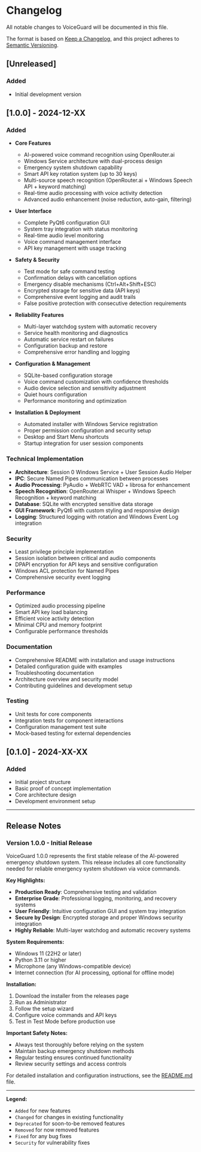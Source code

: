 # Changelog

All notable changes to VoiceGuard will be documented in this file.

The format is based on [Keep a Changelog](https://keepachangelog.com/en/1.0.0/),
and this project adheres to [Semantic Versioning](https://semver.org/spec/v2.0.0.html).

## [Unreleased]

### Added
- Initial development version

## [1.0.0] - 2024-12-XX

### Added
- **Core Features**
  - AI-powered voice command recognition using OpenRouter.ai
  - Windows Service architecture with dual-process design
  - Emergency system shutdown capability
  - Smart API key rotation system (up to 30 keys)
  - Multi-source speech recognition (OpenRouter.ai + Windows Speech API + keyword matching)
  - Real-time audio processing with voice activity detection
  - Advanced audio enhancement (noise reduction, auto-gain, filtering)

- **User Interface**
  - Complete PyQt6 configuration GUI
  - System tray integration with status monitoring
  - Real-time audio level monitoring
  - Voice command management interface
  - API key management with usage tracking

- **Safety & Security**
  - Test mode for safe command testing
  - Confirmation delays with cancellation options
  - Emergency disable mechanisms (Ctrl+Alt+Shift+ESC)
  - Encrypted storage for sensitive data (API keys)
  - Comprehensive event logging and audit trails
  - False positive protection with consecutive detection requirements

- **Reliability Features**
  - Multi-layer watchdog system with automatic recovery
  - Service health monitoring and diagnostics
  - Automatic service restart on failures
  - Configuration backup and restore
  - Comprehensive error handling and logging

- **Configuration & Management**
  - SQLite-based configuration storage
  - Voice command customization with confidence thresholds
  - Audio device selection and sensitivity adjustment
  - Quiet hours configuration
  - Performance monitoring and optimization

- **Installation & Deployment**
  - Automated installer with Windows Service registration
  - Proper permission configuration and security setup
  - Desktop and Start Menu shortcuts
  - Startup integration for user session components

### Technical Implementation
- **Architecture**: Session 0 Windows Service + User Session Audio Helper
- **IPC**: Secure Named Pipes communication between processes
- **Audio Processing**: PyAudio + WebRTC VAD + librosa for enhancement
- **Speech Recognition**: OpenRouter.ai Whisper + Windows Speech Recognition + keyword matching
- **Database**: SQLite with encrypted sensitive data storage
- **GUI Framework**: PyQt6 with custom styling and responsive design
- **Logging**: Structured logging with rotation and Windows Event Log integration

### Security
- Least privilege principle implementation
- Session isolation between critical and audio components
- DPAPI encryption for API keys and sensitive configuration
- Windows ACL protection for Named Pipes
- Comprehensive security event logging

### Performance
- Optimized audio processing pipeline
- Smart API key load balancing
- Efficient voice activity detection
- Minimal CPU and memory footprint
- Configurable performance thresholds

### Documentation
- Comprehensive README with installation and usage instructions
- Detailed configuration guide with examples
- Troubleshooting documentation
- Architecture overview and security model
- Contributing guidelines and development setup

### Testing
- Unit tests for core components
- Integration tests for component interactions
- Configuration management test suite
- Mock-based testing for external dependencies

## [0.1.0] - 2024-XX-XX

### Added
- Initial project structure
- Basic proof of concept implementation
- Core architecture design
- Development environment setup

---

## Release Notes

### Version 1.0.0 - Initial Release

VoiceGuard 1.0.0 represents the first stable release of the AI-powered emergency shutdown system. This release includes all core functionality needed for reliable emergency system shutdown via voice commands.

**Key Highlights:**
- **Production Ready**: Comprehensive testing and validation
- **Enterprise Grade**: Professional logging, monitoring, and recovery systems
- **User Friendly**: Intuitive configuration GUI and system tray integration
- **Secure by Design**: Encrypted storage and proper Windows security integration
- **Highly Reliable**: Multi-layer watchdog and automatic recovery systems

**System Requirements:**
- Windows 11 (22H2 or later)
- Python 3.11 or higher
- Microphone (any Windows-compatible device)
- Internet connection (for AI processing, optional for offline mode)

**Installation:**
1. Download the installer from the releases page
2. Run as Administrator
3. Follow the setup wizard
4. Configure voice commands and API keys
5. Test in Test Mode before production use

**Important Safety Notes:**
- Always test thoroughly before relying on the system
- Maintain backup emergency shutdown methods
- Regular testing ensures continued functionality
- Review security settings and access controls

For detailed installation and configuration instructions, see the [README.md](README.md) file.

---

**Legend:**
- `Added` for new features
- `Changed` for changes in existing functionality
- `Deprecated` for soon-to-be removed features
- `Removed` for now removed features
- `Fixed` for any bug fixes
- `Security` for vulnerability fixes
